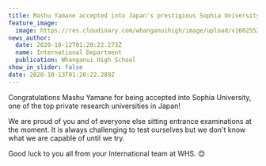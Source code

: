```yaml
---
title: Mashu Yamane accepted into Japan's prestigious Sophia University
feature_image:
  image: https://res.cloudinary.com/whanganuihigh/image/upload/v1602552075/News/Mashu_Yamane.jpg
news_author:
  date: 2020-10-12T01:20:22.273Z
  name: International Department
  publication: Whanganui High School
show_in_slider: false
date: 2020-10-13T01:20:22.289Z
---
```

Congratulations Mashu Yamane for being accepted into Sophia University, one of the top private research universities in Japan!  

We are proud of you and of everyone else sitting entrance examinations at the moment.  It is always challenging to test ourselves but we don't know what we are capable of until we try.

Good luck to you all from your International team at WHS. 😊